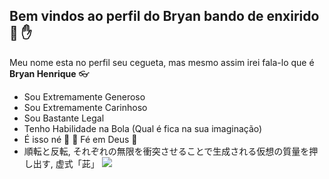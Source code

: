 ## Bem vindos ao perfil do Bryan bando de enxirido 👼 ✋ 
   Meu nome esta no perfil seu cegueta, mas mesmo assim irei fala-lo que é **Bryan Henrique** 👓

   - Sou Extremamente Generoso
   - Sou Extremamente Carinhoso
   - Sou Bastante Legal
   - Tenho Habilidade na Bola (Qual é fica na sua imaginação)
   - É isso né 🤠 🤙 Fé em Deus 🙏
 - 順転と反転, それぞれの無限を衝突させることで生成される仮想の質量を押し出す, 虚式「茈」
     ![](https://media1.tenor.com/m/eVcQy8728pcAAAAC/room.gif)
